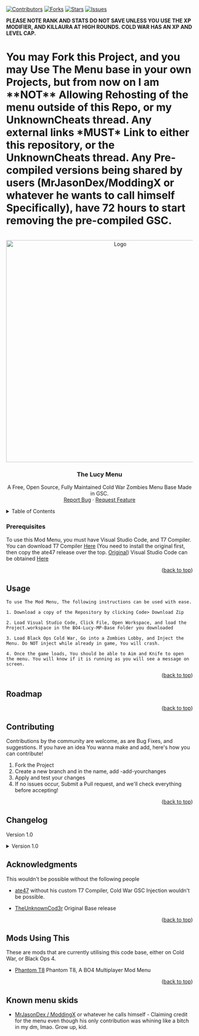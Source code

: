 <div id="top"></div>

[![Contributors][contributors-shield]][contributors-url]
[![Forks][forks-shield]][forks-url]
[![Stars][stars-shield]][stars-url]
[![Issues][issues-shield]][issues-url]

**PLEASE NOTE RANK AND STATS DO NOT SAVE UNLESS YOU USE THE XP MODIFIER, AND KILLAURA AT HIGH ROUNDS. COLD WAR HAS AN XP AND LEVEL CAP.**<br>
<h1>You may Fork this Project, and you may Use The Menu base in your own Projects, but from now on I am **NOT** Allowing Rehosting of the menu outside of this Repo, or my UnknownCheats thread. Any external links *MUST* Link to either this repository, or the UnknownCheats thread. Any Pre-compiled versions being shared by users (MrJasonDex/ModdingX or whatever he wants to call himself Specifically), have 72 hours to start removing the pre-compiled GSC.</h1>

<!-- PROJECT LOGO -->
<br />
<div align="center">
  <a href="https://github.com/TheUnknownCod3r/ColdWar-Lucy-Base">
    <img src="images/logo.png" alt="Logo" width="600" height="600">
  </a>
  <h3 align="center">The Lucy Menu</h3>

  <p align="center">
	A Free, Open Source, Fully Maintained Cold War Zombies Menu Base Made in GSC.
    <br />
    <a href="https://github.com/TheUnknownCod3r/ColdWar-Lucy-Base/issues">Report Bug</a>
    ·
    <a href="https://github.com/TheUnknownCod3r/ColdWar-Lucy-Base/issues">Request Feature</a>
  </p>
</div>



<!-- TABLE OF CONTENTS -->
<details>
  <summary>Table of Contents</summary>
  <ol>
    <li><a href="#prerequisites">Prerequisites</a></li>
    <li><a href="#usage">Usage</a></li>
    <li><a href="#roadmap">Roadmap</a></li>
    <li><a href="#contributing">Contributing</a></li>
	  <li><a href="#changelog">Changelog</a></li>
    <li><a href="#acknowledgments">Acknowledgments</a></li>
    <li><a href="#mods-using-this">Mods Using The Base</a></li>
  </ol>
</details>




### Prerequisites

To use this Mod Menu, you must have Visual Studio Code, and T7 Compiler.
You can download T7 Compiler [Here](https://github.com/ate47/t7-compiler-custom/releases/) (You need to install the original first, then copy the ate47 release over the top. [Original](https://github.com/shiversoftdev/t7-compiler))
Visual Studio Code can be obtained [Here](https://code.visualstudio.com/)

<p align="right">(<a href="#top">back to top</a>)</p>



<!-- USAGE EXAMPLES -->
## Usage
	To use The Mod Menu, The following instructions can be used with ease. 
	
	1. Download a copy of the Repository by clicking Code> Download Zip
	
	2. Load Visual Studio Code, Click File, Open Workspace, and load the Project.workspace in the BO4-Lucy-MP-Base Folder you downloaded
	
	3. Load Black Ops Cold War, Go into a Zombies Lobby, and Inject the Menu. Do NOT inject while already in game, You will crash.
	
	4. Once the game loads, You should be able to Aim and Knife to open the menu. You will know if it is running as you will see a message on screen.

<p align="right">(<a href="#top">back to top</a>)</p>



<!-- ROADMAP -->
## Roadmap



<p align="right">(<a href="#top">back to top</a>)</p>



<!-- CONTRIBUTING -->
## Contributing

Contributions by the community are welcome, as are Bug Fixes, and suggestions. If you have an idea You wanna make and add, here's how you can contribute!

1. Fork the Project
2. Create a new branch and in the name, add -add-yourchanges
3. Apply and test your changes
4. If no issues occur, Submit a Pull request, and we'll check everything before accepting!

<p align="right">(<a href="#top">back to top</a>)</p>

## Changelog

Version 1.0
<details>
	<summary>
		Version 1.0
	</summary>

	- Source Code Publish!
</details>



<!-- ACKNOWLEDGMENTS -->
## Acknowledgments

This wouldn't be possible without the following people

* [ate47](https://www.github.com/ate47/T7-compiler-custom)
	without his custom T7 Compiler, Cold War GSC Injection wouldn't be possible.


* [TheUnknownCod3r](https://www.github.com/TheUnknownCod3r/)
	Original Base release
	

<p align="right">(<a href="#top">back to top</a>)</p>

<!-- UsingTheMod -->
## Mods Using This

These are mods that are currently utilising this code base, either on Cold War, or Black Ops 4.

* [Phantom T8](https://github.com/Lurkzy/phantom-t8)
      Phantom T8, A BO4 Multiplayer Mod Menu

<p align="right">(<a href="#top">back to top</a>)</p>

## Known menu skids

* [MrJasonDex / ModdingX](https://www.github.com/MrJasonDex/) or whatever he calls himself - Claiming credit for the menu even though his only contribution was whining like a bitch in my dm, lmao. Grow up, kid. 

<!-- MARKDOWN LINKS & IMAGES -->
<!-- https://www.markdownguide.org/basic-syntax/#reference-style-links -->
[contributors-shield]: https://img.shields.io/github/contributors/TheUnknownCod3r/BColdWar-Lucy-Base.svg?style=for-the-badge
[contributors-url]: https://github.com/TheUnknownCod3r/ColdWar-Lucy-Base/graphs/contributors
[forks-shield]: https://img.shields.io/github/forks/TheUnknownCod3r/ColdWar-Lucy-Base.svg?style=for-the-badge
[forks-url]: https://github.com/TheUnknownCod3r/ColdWar-Lucy-Base/network/members
[stars-shield]: https://img.shields.io/github/stars/TheUnknownCod3r/ColdWar-Lucy-Base.svg?style=for-the-badge
[stars-url]: https://github.com/TheUnknownCod3r/ColdWar-Lucy-Base/stargazers
[issues-shield]: https://img.shields.io/github/issues/TheUnknownCod3r/ColdWar-Lucy-Base.svg?style=for-the-badge
[issues-url]: https://github.com/TheUnknownCod3r/ColdWar-Lucy-Base/issues
[license-shield]: https://img.shields.io/github/license/TheUnknownCod3r/ColdWar-Lucy-Base.svg?style=for-the-badge
[license-url]: https://github.com/TheUnknownCod3r/ColdWar-Lucy-Base/blob/master/LICENSE.txt
